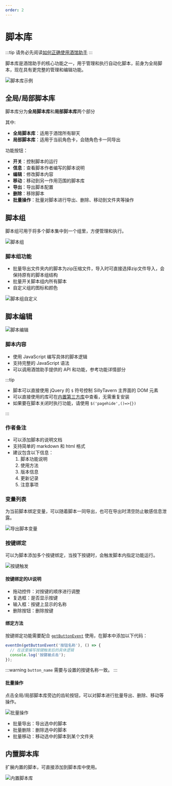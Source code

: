 ```yaml
---
order: 2
---
```


# 脚本库

:::tip
请务必先阅读[如何正确使用酒馆助手](/guide/基本用法/如何正确使用酒馆助手.md)
:::

脚本库是酒馆助手的核心功能之一，用于管理和执行自动化脚本，前身为全局脚本，现在具有更完整的管理和编辑功能。

![脚本库示例](/脚本库.png)

## 全局/局部脚本库

脚本库分为**全局脚本库**和**局部脚本库**两个部分

其中:

- **全局脚本库**：适用于酒馆所有聊天
- **局部脚本库**：适用于当前角色卡，会随角色卡一同导出

功能按钮：

- **开关**：控制脚本的运行
- **信息**：查看脚本作者编写的脚本说明
- **编辑**：修改脚本内容
- **移动**：移动到另一作用范围的脚本库
- **导出**：导出脚本配置
- **删除**：移除脚本
- **批量操作**：批量对脚本进行导出、删除、移动到文件夹等操作

## 脚本组

脚本组可用于将多个脚本集中到一个组里，方便管理和执行。

![脚本组](/脚本库文件夹.png)

### 脚本组功能

- 批量导出文件夹内的脚本为zip压缩文件，导入时可直接选择zip文件导入，会保持原有的脚本组结构
- 批量开关脚本组内所有脚本
- 自定义组的图标和颜色

![脚本组自定义](/脚本组自定义.png)

## 脚本编辑

![脚本编辑](/脚本编辑.png)

### 脚本内容

- 使用 JavaScript 编写具体的脚本逻辑
- 支持完整的 JavaScript 语法
- 可以调用酒馆助手提供的 API 和功能，参考功能详情部分

:::tip

- 脚本可以直接使用 jQuery 的 `$` 符号控制 SillyTavern 主界面的 DOM 元素
- 可以直接使用的库可在[内置第三方库](/guide/功能详情/其他辅助功能/内置第三方库)中查看，无需重复安装
- 如果要在脚本关闭时执行功能，请使用 `$('pagehide',()=>{})`

:::

### 作者备注

- 可以添加脚本的说明文档
- 支持简单的 markdown 和 html 格式
- 建议包含以下信息：
  1. 脚本功能说明
  2. 使用方法
  3. 版本信息
  4. 更新记录
  5. 注意事项

### 变量列表

为当前脚本绑定变量，可以随着脚本一同导出，也可在导出时清空防止敏感信息泄露。

![导出脚本变量](/导出脚本变量.png)

### 按键绑定

可以为脚本添加多个按键绑定，当按下按键时，会触发脚本内指定功能运行。

![按键触发](/按键触发.jpg)

#### 按键绑定的UI说明

- 拖动控件：对按键的顺序进行调整
- 复选框：是否显示按键
- 输入框：按键上显示的名称
- 删除按钮：删除按键

#### 绑定方法

按键绑定功能需要配合 [`getButtonEvent`](/guide/功能详情/脚本按钮) 使用，在脚本中添加以下代码：

```javascript
eventOn(getButtonEvent('按钮名称'), () => {
  // 在这里编写按键触发后的具体逻辑
  console.log('按键被点击');
});
```

:::warning
`button_name` 需要与设置的按键名称一致。
:::

#### 批量操作

点击全局/局部脚本库旁边的齿轮按钮，可以对脚本进行批量导出、删除、移动等操作。

![批量操作](/脚本库批量操作.png)

- 批量导出：导出选中的脚本
- 批量删除：删除选中的脚本
- 批量移动：移动选中的脚本到某个文件夹

## 内置脚本库

扩展内置的脚本，可直接添加到脚本库中使用。

![内置脚本库](/内置脚本库.jpg)
